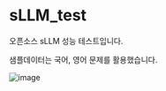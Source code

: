 # sLLM_test
오픈소스 sLLM 성능 테스트입니다.

샘플데이터는 국어, 영어 문제를 활용했습니다.

![image](https://github.com/user-attachments/assets/1a110b1f-fd6a-4591-966e-7c9e256515db)
